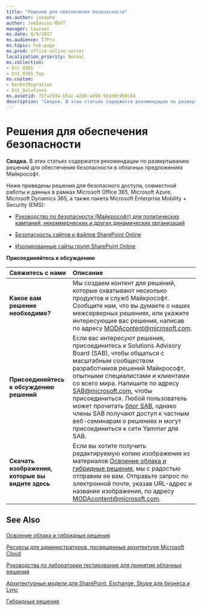 ```yaml
---
title: "Решения для обеспечения безопасности"
ms.author: josephd
author: JoeDavies-MSFT
manager: laurawi
ms.date: 8/9/2017
ms.audience: ITPro
ms.topic: hub-page
ms.prod: office-online-server
localization_priority: Normal
ms.collection:
- Ent_O365
- Ent_O365_Top
ms.custom:
- DecEntMigration
- Ent_Solutions
ms.assetid: 75fa293a-b51c-42d0-ad90-5b3d9c9b0cd4
description: "Сводка. В этих статьях содержатся рекомендации по развертыванию решений для обеспечения безопасности в облачных предложениях Майкрософт."
---
```


# Решения для обеспечения безопасности

 **Сводка.** В этих статьях содержатся рекомендации по развертыванию решений для обеспечения безопасности в облачных предложениях Майкрософт.
  
Ниже приведены решения для безопасного доступа, совместной работы и данных в рамках Microsoft Office 365, Microsoft Azure, Microsoft Dynamics 365, а также пакета Microsoft Enterprise Mobility + Security (EMS):
  
- [Руководство по безопасности (Майкрософт) для политических кампаний, некоммерческих и других динамических организаций](microsoft-security-guidance-for-political-campaigns-nonprofits-and-other-agile-o.md)
    
- [Безопасность сайтов и файлов SharePoint Online](secure-sharepoint-online-sites-and-files.md)
    
- [Изолированные сайты групп SharePoint Online](isolated-sharepoint-online-team-sites.md)
    
**Присоединяйтесь к обсуждению**

|**Свяжитесь с нами**|**Описание**|
|:-----|:-----|
|**Какое вам решение необходимо?** <br/> |Мы создаем контент для решений, которые охватывают несколько продуктов и служб Майкрософт. Сообщите нам, что вы думаете о наших межсерверных решениях, или укажите интересующие вас решения, написав по адресу [MODAcontent@microsoft.com](mailto:modacontent@microsoft.com?Subject=[Solution%20Feedback]:%20).  <br/> |
|**Присоединяйтесь к обсуждению решений** <br/> |Если вас интересуют решения, присоединитесь к Solutions Advisory Board (SAB), чтобы общаться с масштабным сообществом разработчиков решений Майкрософт, опытными специалистами и клиентами со всего мира. Напишите по адресу [SAB@microsoft.com](mailto:sab@microsoft.com?Subject=Request%20to%20join%20the%20Solutions%20Advisory%20Board), чтобы присоединиться. Любой пользователь может прочитать [блог SAB](http://blogs.technet.com/b/solutions_advisory_board/), однако члены SAB получают доступ к частным веб-семинарам о решениях и могут присоединиться к сети Yammer для SAB.  <br/> |
|**Скачать изображения, которые вы видите здесь** <br/> |Если вы хотите получить редактируемую копию изображения из материалов [Освоение облака и гибридные решения](cloud-adoption-and-hybrid-solutions.md), мы с радостью отправим ее вам. Отправьте запрос по электронной почте, указав URL-адрес и название изображения, по адресу [MODAcontent@microsoft.com](mailto:modacontent@microsoft.com?subject=[Art%20Request]:%20).  <br/> |
   
## See Also

#### 

[Освоение облака и гибридные решения](cloud-adoption-and-hybrid-solutions.md)
  
[Ресурсы для администраторов, посвященные архитектуре Microsoft Cloud](microsoft-cloud-it-architecture-resources.md)
  
[Руководства по лаборатории тестирования для принятия облачных решений](cloud-adoption-test-lab-guides-tlgs.md)
  
[Архитектурные модели для SharePoint, Exchange, Skype для бизнеса и Lync](architectural-models-for-sharepoint-exchange-skype-for-business-and-lync.md)
  
[Гибридные решения](hybrid-solutions.md)

